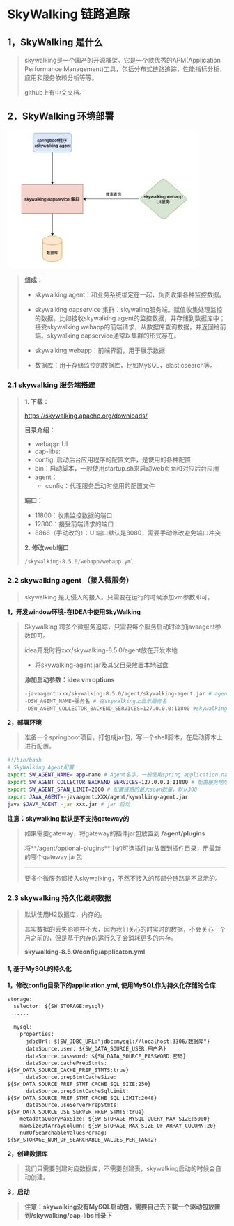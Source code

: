 # SkyWalking 链路追踪

## 1，SkyWalking 是什么

> skywalking是一个国产的开源框架。它是一个款优秀的APM(Application Performance Management)工具，包括分布式链路追踪，性能指标分析，应用和服务依赖分析等等。
>
> github上有中文文档。



## 2，SkyWalking 环境部署

<img src="asserts/skywalking环境部署.png" alt="image-20220102103745436" style="zoom:67%;" />

> **组成：**
>
> * skywalking agent：和业务系统绑定在一起，负责收集各种监控数据。
>
> * skywalking oapservice 集群：skywaling服务端。赋值收集处理监控的数据，比如接收skywalking agent的监控数据，并存储到数据库中；接受skywalking webapp的前端请求，从数据库查询数据，并返回给前端。skywalking oapservice通常以集群的形式存在。
> * skywalking webapp：前端界面，用于展示数据
> * 数据库：用于存储监控的数据库，比如MySQL，elasticsearch等。
>
> 



### 2.1 skywalking 服务端搭建

> **1. 下载：**
>
> https://skywalking.apache.org/downloads/
>
> **目录介绍：**
>
> * webapp: UI
> * oap-libs:
> * config: 启动后台应用程序的配置文件，是使用的各种配置
> * bin：启动脚本，一般使用startup.sh来启动web页面和对应后台应用
> * agent：
>   * config：代理服务启动时使用的配置文件
>
> **端口**：
>
> * 11800：收集监控数据的端口
> * 12800：接受前端请求的端口
> * 8868（手动改的）：UI端口默认是8080，需要手动修改避免端口冲突
>
> **2. 修改web端口**
>
> ```sh
> /skywalking-8.5.0/webapp/webapp.yml
> ```



### 2.2 skywalking agent （接入微服务）

> skywalking 是无侵入的接入。只需要在运行的时候添加vm参数即可。

**1，开发window环境-在IDEA中使用SkyWalking**

> Skywalking 跨多个微服务追踪，只需要每个服务启动时添加javaagent参数即可。
>
> idea开发时将xxx/skywalking-8.5.0/agent放在开发本地
>
> * 将skywalking-agent.jar及其父目录放置本地磁盘
>
> **添加启动参数：idea vm options**
>
> ```sh
> -javaagent:xxx/skywalking-8.5.0/agent/skywalking-agent.jar # agent jar包的本地路径，必须时本地物理路径
> -DSW_AGENT_NAME=服务名 # 在skywalking上显示服务名
> -DSW_AGENT_COLLECTOR_BACKEND_SERVICES=127.0.0.0:11800 #skywalking server地址和端口
> ```



**2，部署环境**

> 准备一个springboot项目，打包成jar包，写一个shell脚本，在启动脚本上进行配置。

```sh
#!/bin/bash
# SkyWalking Agent配置
export SW_AGENT_NAME= app-name # Agent名字，一般使用spring.application.name即服务名
export SW_AGENT_COLLECTOR_BACKEND_SERVICES=127.0.0.1:11800 # 配置服务地址
export SW_AGENT_SPAN_LIMIT=2000 # 配置链路的最大span数量，默认300
export JAVA_AGENT=-javaagent:XXX/agent/kywalking-agent.jar
java $JAVA_AGENT -jar xxx.jar # jar 启动
```

**注意：skywalking 默认是不支持gateway的**

> 如果需要gateway，将gateway的插件jar包放置到 **/agent/plugins**
>
> 将**/agent/optional-plugins**中的可选插件jar放置到插件目录，用最新的哪个gateway jar包
>
> ****
>
> 要多个微服务都接入skywalking，不然不接入的那部分链路是不显示的。



### 2.3 skywalking 持久化跟踪数据

> 默认使用H2数据库，内存的。
>
> 其实数据的丢失影响并不大，因为我们关心的时实时的数据，不会关心一个月之前的，但是基于内存的运行久了会消耗更多的内存。
>
> **skywalking-8.5.0/config/applicaton.yml**

#### **1, 基于MySQL的持久化**

**1，修改config目录下的application.yml, 使用MySQL作为持久化存储的仓库**

```ymal
storage:
  selector: ${SW_STORAGE:mysql}
  .....
  
  mysql:
    properties:
      jdbcUrl: ${SW_JDBC_URL:"jdbc:mysql://localhost:3306/数据库"}
      dataSource.user: ${SW_DATA_SOURCE_USER:用户名}
      dataSource.password: ${SW_DATA_SOURCE_PASSWORD:密码}
      dataSource.cachePrepStmts: ${SW_DATA_SOURCE_CACHE_PREP_STMTS:true}
      dataSource.prepStmtCacheSize: ${SW_DATA_SOURCE_PREP_STMT_CACHE_SQL_SIZE:250}
      dataSource.prepStmtCacheSqlLimit: ${SW_DATA_SOURCE_PREP_STMT_CACHE_SQL_LIMIT:2048}
      dataSource.useServerPrepStmts: ${SW_DATA_SOURCE_USE_SERVER_PREP_STMTS:true}
    metadataQueryMaxSize: ${SW_STORAGE_MYSQL_QUERY_MAX_SIZE:5000}
    maxSizeOfArrayColumn: ${SW_STORAGE_MAX_SIZE_OF_ARRAY_COLUMN:20}
    numOfSearchableValuesPerTag: ${SW_STORAGE_NUM_OF_SEARCHABLE_VALUES_PER_TAG:2}
```

**2，创建数据库**

> 我们只需要创建对应数据库，不需要创建表，skywalking启动的时候会自动创建。



**3，启动**

> **注意：skywalking没有MySQL启动包，需要自己去下载一个驱动包放置到/skywalking/oap-libs目录下**

